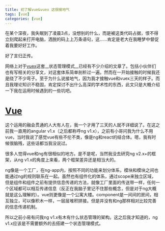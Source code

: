 ```yaml
---
title: 初了解vue&vuex 这很接地气
tags: [vue]
categories: [vue]
---
```


在某个深夜，我失眠到了凌晨3点，没想别的什么，而是被这类代码占据，恨不得立刻爬起来打开电脑，洒脱的码上上万条语句，这......肯定是老大在我睡梦中督促着我要好好工作。

好了言归正传。

网络上对于[vuex](https://vuex.vuejs.org/zh-cn/)这套__状态管理模式__已经有不少介绍的文章了。包括小伙伴们也有写相关的分享文，对这套体系简单剖析过一遍。然而在一开始接触的时候我还是绕了不少弯子。至于为什么说接地气，因为我才接触vue和vuex三天的样子。而且我理论知识不稳固，肯定探讨不出什么高深的学术性的东西，此文只是大概介绍一下我在运用时候遇到的一些坑吧。
# [Vue](https://cn.vuejs.org/)
这个运用的融会贯通的人大有人在，我一个才用了三天的人就不详细说了。在这之前我一直用的angular v1.x（之后都称呼ng v1.x），之前有小哥问我为什么不用vue，当时我说了感觉vue有些不伦不类，像是ng和react的结合体。嗯，我有时候很脑残，这些话都当我没说过。

很多人觉得vue和ng有很相似的地方。是不是呢，当然我没去研究ng v2.x+的框架，从ng v1.x的角度上来看，两个框架差异还是相当大的。

ng像是一个工厂，在ng-app内，按照不同的功能来划分体系，模块和模块之间也能通过ng的规则联系在一起。虽然也有组件化的体系，通过scope来独立区域，但是组件和组件之前有提供信息传递的方法，就像工厂里面的传送带一样，任何一个区域都可以相互传递信息（反正在我脑子里记不住那些概念，但是对于ng大概就是这么理解的）。vue则更像是一个公寓大楼。component是一间间的房间，相互独立，可以像积木一样，一层层堆积拼接。但是并没有和ng那样相对比较完善的信息传递机制。

所以之前小易有问我ng v1.x有木有什么状态管理的架构。这之后我才知道的，ng v1.x应该是不需要额外的去搭建一个状态管理模式。